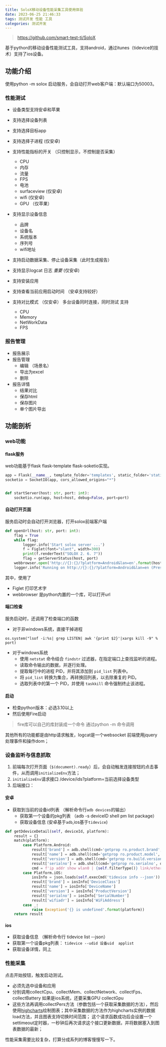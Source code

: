 ```yaml
---
title: SoloX移动设备性能采集工具使用体验
date: 2023-06-25 21:46:33
tags: 测试开发 性能 工具
categories: 测试开发
---
```

> https://github.com/smart-test-ti/SoloX

基于python的移动设备性能测试工具，支持android，通过itunes（tidevice的技术）支持了ios设备。

## 功能介绍

使用python -m solox 启动服务，会自动打开web客户端：默认端口为50003。

### 性能测试

- 设备类型支持安卓和苹果
- 支持选择设备列表
- 支持选择目标app 
- 支持选择子进程 (仅安卓)
- 支持性能指标的开关 （只控制显示，不控制是否采集）
  - CPU 
  - 内存
  - 流量
  - FPS
  - 电池
  - surfaceview (仅安卓)
  - wifi (仅安卓)
  - GPU （仅苹果）
- 支持显示设备信息
  - 品牌
  - 设备名
  - 系统版本
  - 序列号
  - wifi地址
- 支持启动数据采集、停止设备采集（此时生成报告）
- 支持显示logcat 日志 *重要*   (仅安卓)
- 支持安装应用
- 支持查看当前应用启动时间 （安卓支持较好）

- 支持对比模式 （仅安卓）
  多台设备同时连接，同时测试
  支持 
  	- CPU
  	- Memory
  	- NetWorkData
  	- FPS

### 报告管理

- 报告展示
- 报告管理
  - 编辑 （场景名）
  - 导出为excel
  - 删除
- 报告详情
  - 结果对比
  - 保存html
  - 保存图片
  - 单个图片导出

## 功能剖析

### web功能

#### flask服务

web功能基于flask flask-template flask-soketio实现。

```python
app = Flask(__name__, template_folder='templates', static_folder='static')
socketio = SocketIO(app, cors_allowed_origins="*")


def startServer(host: str, port: int):  
    socketio.run(app, host=host, debug=False, port=port)

```

#### 自动打开页面

服务启动时会自动打开浏览器，打开solox前端客户端

```python
def openUrl(host: str, port: int):  
    flag = True  
    while flag:  
        logger.info('Start solox server ...')  
        f = Figlet(font="slant", width=300)  
        print(f.renderText("SOLOX 2. 6. 7"))  
        flag = getServerStatus(host, port)  
    webbrowser.open('http://{}:{}/?platform=Android&lan=en'.format(host, port), new=2)  
    logger.info('Running on http://{}:{}/?platform=Android&lan=en (Press CTRL+C to quit)'.format(host, port))
```

其中，使用了

- Figlet 打印艺术字
- webbrowser  是python内置的一个库，可以打开url

#### 端口检查

服务启动时，还调用了检查端口的函数

- 对于非windows系统，直接干掉进程

```
os.system("lsof -i:%s| grep LISTEN| awk '{print $2}'|xargs kill -9" % port)
```

- 对于windows系统
  - 使用 `netstat` 命令结合 `findstr` 过滤器，在指定端口上查找监听的进程。
  - 读取命令输出的数据，并逐行处理。
  - 提取每行中的进程 PID，并将其添加到 `pid_list` 列表中。
  - 将 `pid_list` 转换为集合，再转换回列表，以去除重复的 PID。
  - 选取列表中的第一个 PID，并使用 `taskkill` 命令强制终止该进程。

#### 启动

- 检查python版本：必选3.10以上
- 然后使用Fire启动

> fire库可以自己的库封装成一个命令 通过python -m 命令调用

其他所有的功能都是由http请求触发，logcat是一个websocket
前端使用jquery处理事件和操作dom；

### 设备监听与信息抓取

1. 前端每次打开页面（`$(document).ready`）后，会自动触发连接按钮的点击事件，从而调用`initializeEnv`方法；
2. `initializeEnv`请求接口 /device/ids?platform=当前选择设备类型
3. 后端接口：

#### 安卓

- 获取到当前的设备id列表 （解析命令行`adb devices`的输出）
  - 获取第一个设备的pkg列表 （adb -s deviceID shell pm list package）
  - 获取设备信息 (安卓基于`adb`,ios基于`tidevice`)

```python
def getDdeviceDetail(self, deviceId, platform):  
    result = {}  
    match(platform):  
        case Platform.Android:  
            result['brand'] = adb.shell(cmd='getprop ro.product.brand', deviceId=deviceId)  
            result['name'] = adb.shell(cmd='getprop ro.product.model', deviceId=deviceId)  
            result['version'] = adb.shell(cmd='getprop ro.build.version.release', deviceId=deviceId)  
            result['serialno'] = adb.shell(cmd='getprop ro.serialno', deviceId=deviceId)  
            cmd = f'ip addr show wlan0 | {self.filterType()} link/ether'            result['wifiadr'] = adb.shell(cmd=cmd, deviceId=deviceId).split(' ')[1]  
        case Platform.iOS:  
            iosInfo = json.loads(self.execCmd('tidevice info --json'))  
            result['brand'] = iosInfo['DeviceClass']  
            result['name'] = iosInfo['DeviceName']  
            result['version'] = iosInfo['ProductVersion']  
            result['serialno'] = iosInfo['SerialNumber']  
            result['wifiadr'] = iosInfo['WiFiAddress']  
        case _:  
            raise Exception('{} is undefined'.format(platform))   
    return result
```

#### ios

- 获取设备信息 （解析命令行 tidevice list --json）
- 获取第一个设备pkg列表： `tidevice --udid 设备uid  applist`
- 获取设备详情，同上

### 性能采集

点击开始按钮，触发启动测试。

- 必须先选中设备和应用
- 分别调用collectCpu、collectMem、collectNetwork、collectFps、collectBattery  如果是ios系统，还要采集GPU collectGpu
- 这些方法再调用collectPers方法（参数包括一个获取采集数据的方法），然后使用[highcharts](https://www.highcharts.com/)绘制图表；其中采集数据的方法作为highcharts实例的数据load方法，并且图表支持切换时间范围；  这个请求函数成功后会设置一个settimeout定时器，一秒钟后再次请求这个接口更新数据，并将数据塞入到图表数据的最新；

性能采集需要比较复杂，打算分成系列的博客慢慢写一下。




